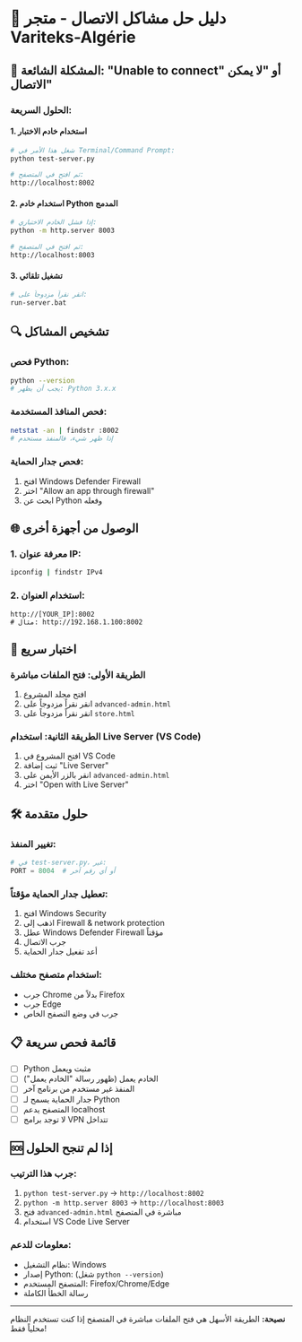 # 🔧 دليل حل مشاكل الاتصال - متجر Variteks-Algérie

## 🚨 المشكلة الشائعة: "Unable to connect" أو "لا يمكن الاتصال"

### الحلول السريعة:

#### 1. استخدام خادم الاختبار
```bash
# شغل هذا الأمر في Terminal/Command Prompt:
python test-server.py

# ثم افتح في المتصفح:
http://localhost:8002
```

#### 2. استخدام خادم Python المدمج
```bash
# إذا فشل الخادم الاختباري:
python -m http.server 8003

# ثم افتح في المتصفح:
http://localhost:8003
```

#### 3. تشغيل تلقائي
```bash
# انقر نقراً مزدوجاً على:
run-server.bat
```

## 🔍 تشخيص المشاكل

### فحص Python:
```bash
python --version
# يجب أن يظهر: Python 3.x.x
```

### فحص المنافذ المستخدمة:
```bash
netstat -an | findstr :8002
# إذا ظهر شيء، فالمنفذ مستخدم
```

### فحص جدار الحماية:
1. افتح Windows Defender Firewall
2. اختر "Allow an app through firewall"
3. ابحث عن Python وفعله

## 🌐 الوصول من أجهزة أخرى

### 1. معرفة عنوان IP:
```bash
ipconfig | findstr IPv4
```

### 2. استخدام العنوان:
```
http://[YOUR_IP]:8002
# مثال: http://192.168.1.100:8002
```

## 📱 اختبار سريع

### الطريقة الأولى: فتح الملفات مباشرة
1. افتح مجلد المشروع
2. انقر نقراً مزدوجاً على `advanced-admin.html`
3. انقر نقراً مزدوجاً على `store.html`

### الطريقة الثانية: استخدام Live Server (VS Code)
1. افتح المشروع في VS Code
2. ثبت إضافة "Live Server"
3. انقر بالزر الأيمن على `advanced-admin.html`
4. اختر "Open with Live Server"

## 🛠️ حلول متقدمة

### تغيير المنفذ:
```python
# في test-server.py، غير:
PORT = 8004  # أو أي رقم آخر
```

### تعطيل جدار الحماية مؤقتاً:
1. افتح Windows Security
2. اذهب إلى Firewall & network protection
3. عطل Windows Defender Firewall مؤقتاً
4. جرب الاتصال
5. أعد تفعيل جدار الحماية

### استخدام متصفح مختلف:
- جرب Chrome بدلاً من Firefox
- جرب Edge
- جرب في وضع التصفح الخاص

## 📋 قائمة فحص سريعة

- [ ] Python مثبت ويعمل
- [ ] الخادم يعمل (ظهور رسالة "الخادم يعمل")
- [ ] المنفذ غير مستخدم من برنامج آخر
- [ ] جدار الحماية يسمح لـ Python
- [ ] المتصفح يدعم localhost
- [ ] لا توجد برامج VPN تتداخل

## 🆘 إذا لم تنجح الحلول

### جرب هذا الترتيب:
1. `python test-server.py` → `http://localhost:8002`
2. `python -m http.server 8003` → `http://localhost:8003`
3. فتح `advanced-admin.html` مباشرة في المتصفح
4. استخدام VS Code Live Server

### معلومات للدعم:
- نظام التشغيل: Windows
- إصدار Python: (شغل `python --version`)
- المتصفح المستخدم: Firefox/Chrome/Edge
- رسالة الخطأ الكاملة

---

**نصيحة:** الطريقة الأسهل هي فتح الملفات مباشرة في المتصفح إذا كنت تستخدم النظام محلياً فقط!
